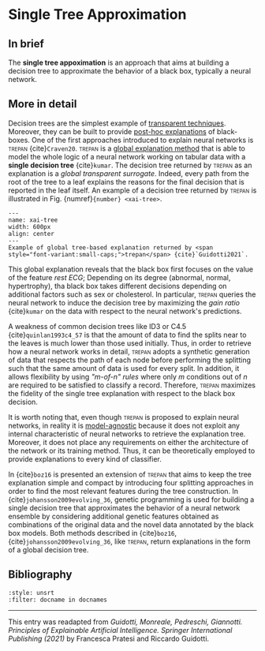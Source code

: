 # Single Tree Approximation

## In brief

The **single tree appoximation** is an approach that aims at building a decision tree to approximate the behavior of a black box, typically a neural network.

## More in detail

Decision trees are the simplest example of [transparent techniques](./blackbox_transparent.md). Moreover, they can be built to provide [post-hoc explanations](./blackbox_transparent.md) of black-boxes.
One of the first approaches introduced to explain neural networks is <span style="font-variant:small-caps;">trepan</span> {cite}`Craven20`.
<span style="font-variant:small-caps;">trepan</span> is a [global explanation method](./global_local.md) that is able to model the whole logic of a
neural network working on tabular data with a **single decision tree** {cite}`kumar`. The decision tree
returned by <span style="font-variant:small-caps;">trepan</span> as an explanation is a *global transparent surrogate*. Indeed, every
path from the root of the tree to a leaf explains the reasons for the final decision that is
reported in the leaf itself. An example of a decision tree returned by <span style="font-variant:small-caps;">trepan</span> is illustrated
in Fig. {numref}`{number} <xai-tree>`.

```{figure} ./tree.png
---
name: xai-tree
width: 600px
align: center
---
Example of global tree-based explanation returned by <span style="font-variant:small-caps;">trepan</span> {cite}`Guidotti2021`.
```


This global explanation reveals that the black box first focuses on the
value of the feature *rest ECG*; Depending on its degree (abnormal, normal,
hypertrophy), tha black box takes different decisions depending on additional factors such as sex or
cholesterol. 
In particular, <span style="font-variant:small-caps;">trepan</span> queries the neural network to induce the decision
tree by maximizing the *gain ratio* {cite}`kumar` on the data with respect to the neural network's predictions.

A weakness of common decision trees like ID3 or C4.5 {cite}`quinlan1993c4_57` is
that the amount of data to find the splits near to the leaves is much lower than those
used initially. 
Thus, in order to retrieve how a neural network works in detail,
<span style="font-variant:small-caps;">trepan</span> adopts a synthetic generation of data that respects the path of each node before
performing the splitting such that the same amount of data is used for every split. In
addition, it allows flexibility by using *"m-of-n" rules* where only *m* conditions out
of *n* are required to be satisfied to classify a record. Therefore, <span style="font-variant:small-caps;">trepan</span> maximizes
the fidelity of the single tree explanation with respect to the black box decision. 

It is worth noting that, even though <span style="font-variant:small-caps;">trepan</span> is proposed to explain neural networks, in reality it
is [model-agnostic](./model_specific.md) because it does not exploit any internal characteristic of neural
networks to retrieve the explanation tree. Moreover, it does not place any requirements on either the architecture of the network or its training method. Thus, it can be theoretically employed to
provide explanations to every kind of classifier.

In {cite}`boz16` is presented an extension of <span style="font-variant:small-caps;">trepan</span> that aims to keep the tree explanation
simple and compact by introducing four splitting approaches in order to find the
most relevant features during the tree construction. 
In {cite}`johansson2009evolving_36`, genetic programming is used for building a single decision tree that approximates the behavior of a neural
network ensemble by considering additional genetic features obtained as combinations of the original data and the novel data annotated by the black box models. Both
methods described in {cite}`boz16`, {cite}`johansson2009evolving_36`, like <span style="font-variant:small-caps;">trepan</span>, return explanations in the form of a global decision
tree.

## Bibliography

```{bibliography}
:style: unsrt
:filter: docname in docnames
```

---
 
This entry was readapted from *Guidotti, Monreale, Pedreschi, Giannotti. Principles of Explainable Artificial Intelligence. Springer International Publishing (2021)* by Francesca Pratesi and Riccardo Guidotti.

